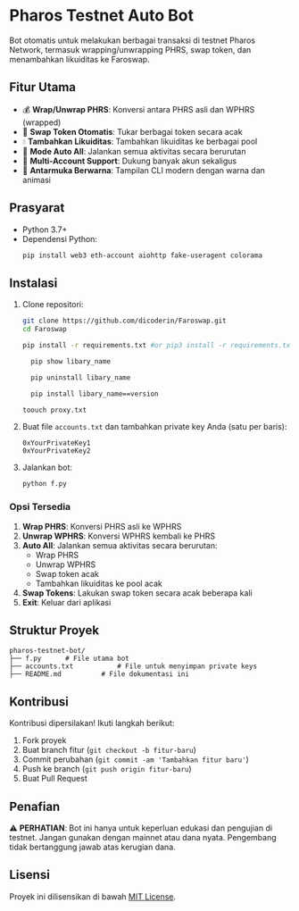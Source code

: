 # Pharos Testnet Auto Bot

Bot otomatis untuk melakukan berbagai transaksi di testnet Pharos Network, termasuk wrapping/unwrapping PHRS, swap token, dan menambahkan likuiditas ke Faroswap.

## Fitur Utama

- 💰 **Wrap/Unwrap PHRS**: Konversi antara PHRS asli dan WPHRS (wrapped)
- 🔄 **Swap Token Otomatis**: Tukar berbagai token secara acak
- 💧 **Tambahkan Likuiditas**: Tambahkan likuiditas ke berbagai pool
- 🤖 **Mode Auto All**: Jalankan semua aktivitas secara berurutan
- 👥 **Multi-Account Support**: Dukung banyak akun sekaligus
- 🌈 **Antarmuka Berwarna**: Tampilan CLI modern dengan warna dan animasi

## Prasyarat

- Python 3.7+
- Dependensi Python:
  ```bash
  pip install web3 eth-account aiohttp fake-useragent colorama
  ```

## Instalasi

1. Clone repositori:
   ```bash
   git clone https://github.com/dicoderin/Faroswap.git
   cd Faroswap
   ```

   ```bash
   pip install -r requirements.txt #or pip3 install -r requirements.txt
   ```
   ```bash
     pip show libary_name
   ```
   ```bash
     pip uninstall libary_name
   ```
   ```bash
     pip install libary_name==version
   ```
   ```bash
   toouch proxy.txt
   ```

2. Buat file `accounts.txt` dan tambahkan private key Anda (satu per baris):
   ```text
   0xYourPrivateKey1
   0xYourPrivateKey2
   ```

3. Jalankan bot:
   ```bash
   python f.py
   ```

   

### Opsi Tersedia

1. **Wrap PHRS**: Konversi PHRS asli ke WPHRS
2. **Unwrap WPHRS**: Konversi WPHRS kembali ke PHRS
3. **Auto All**: Jalankan semua aktivitas secara berurutan:
   - Wrap PHRS
   - Unwrap WPHRS
   - Swap token acak
   - Tambahkan likuiditas ke pool acak
4. **Swap Tokens**: Lakukan swap token secara acak beberapa kali
5. **Exit**: Keluar dari aplikasi

## Struktur Proyek

```
pharos-testnet-bot/
├── f.py      # File utama bot
├── accounts.txt           # File untuk menyimpan private keys
├── README.md          # File dokumentasi ini
```

## Kontribusi

Kontribusi dipersilakan! Ikuti langkah berikut:

1. Fork proyek
2. Buat branch fitur (`git checkout -b fitur-baru`)
3. Commit perubahan (`git commit -am 'Tambahkan fitur baru'`)
4. Push ke branch (`git push origin fitur-baru`)
5. Buat Pull Request

## Penafian

⚠️ **PERHATIAN**: Bot ini hanya untuk keperluan edukasi dan pengujian di testnet. Jangan gunakan dengan mainnet atau dana nyata. Pengembang tidak bertanggung jawab atas kerugian dana.

## Lisensi

Proyek ini dilisensikan di bawah [MIT License](LICENSE).
